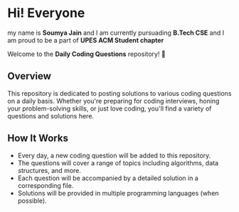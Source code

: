 # Hi! Everyone 
my name is **Soumya Jain** and I am currently pursuading **B.Tech CSE** and  I am proud to be a part of **UPES ACM Student chapter**

Welcome to the **Daily Coding Questions** repository! 🎉

## Overview

This repository is dedicated to posting solutions to various coding questions on a daily basis. Whether you're preparing for coding interviews, honing your problem-solving skills, or just love coding, you'll find a variety of questions and solutions here.

## How It Works

- Every day, a new coding question will be added to this repository.
- The questions will cover a range of topics including algorithms, data structures, and more.
- Each question will be accompanied by a detailed solution in a corresponding file.
- Solutions will be provided in multiple programming languages (when possible).

